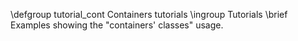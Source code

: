 \defgroup tutorial_cont Containers tutorials
\ingroup Tutorials
\brief Examples showing the "containers' classes" usage.
